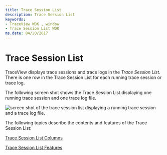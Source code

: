 ```yaml
---
title: Trace Session List
description: Trace Session List
keywords:
- TraceView WDK , window
- Trace Session List WDK
ms.date: 04/20/2017
---
```


# Trace Session List


TraceView displays trace sessions and trace logs in the *Trace Session List*. There is one row in the Trace Session List for each running trace session or trace log.

The following screen shot shows the Trace Session List displaying one running trace session and one trace log file.

![screen shot of the trace session list displaying a running trace session and a trace log file.](images/tracesessionlist.png)

The following topics describe the contents and features of the Trace Session List:

[Trace Session List Columns](trace-session-list-columns.md)

[Trace Session List Features](trace-session-list-features.md)

 

 





